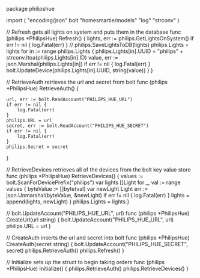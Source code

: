 package philipshue

import (
	"encoding/json"
	bolt "homesmartie/models"
	"log"
	"strconv"
)

// Refresh gets all lights on system and puts them in the database
func (philips *PhilipsHue) Refresh() {
	lights, err := philips.GetLightsOnSystem()
	if err != nil {
		log.Fatal(err)
	}
	// philips.SaveLightsToDB(lights)
	philips.Lights = lights
	for in := range philips.Lights {
		philips.Lights[in].UUID = "philips" + strconv.Itoa(philips.Lights[in].ID)
		value, err := json.Marshal(philips.Lights[in])
		if err != nil {
			log.Fatal(err)
		}
		bolt.UpdateDevice(philips.Lights[in].UUID, string(value))
	}
}

// RetrieveAuth retrieves the url and secret from bolt
func (philips *PhilipsHue) RetrieveAuth() {

	url, err := bolt.ReadAccount("PHILIPS_HUE_URL")
	if err != nil {
		log.Fatal(err)
	}
	philips.URL = url
	secret, err := bolt.ReadAccount("PHILIPS_HUE_SECRET")
	if err != nil {
		log.Fatal(err)
	}
	philips.Secret = secret
}

// RetrieveDevices retrieves all of the devices from the bolt key value store
func (philips *PhilipsHue) RetrieveDevices() {
	values := bolt.ScanForDevicePrefix("philips")
	var lights []Light
	for _, val := range values {
		byteValue := []byte(val)
		var newLight Light
		err := json.Unmarshal(byteValue, &newLight)
		if err != nil {
			log.Fatal(err)
		}
		lights = append(lights, newLight)
	}
	philips.Lights = lights
}

// bolt.UpdateAccount("PHILIPS_HUE_URL", url)
func (philips *PhilipsHue) CreateUrl(url string) {
	bolt.UpdateAccount("PHILIPS_HUE_URL", url)
	philips.URL = url
}

// CreateAuth inserts the url and secret into bolt
func (philips *PhilipsHue) CreateAuth(secret string) {
	bolt.UpdateAccount("PHILIPS_HUE_SECRET", secret)
	philips.RetrieveAuth()
	philips.Refresh()
}

// Initialize sets up the struct to begin taking orders
func (philips *PhilipsHue) Initialize() {
	philips.RetrieveAuth()
	philips.RetrieveDevices()
}
